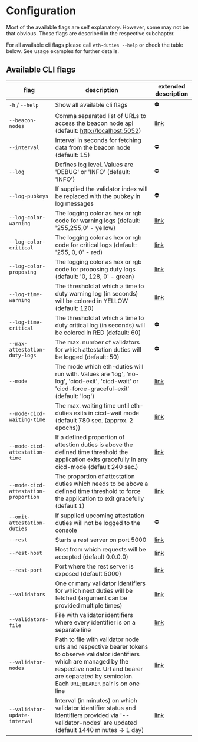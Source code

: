 # Configuration

Most of the available flags are self explanatory. However, some may not be that obvious. Those flags are described in the respective subchapter.

For all available cli flags please call `eth-duties --help` or check the table below. See usage examples for further details.

## Available CLI flags

| flag | description | extended description |
| --- | --- | --- |
| `-h` / `--help` | Show all available cli flags | :no_entry: |
| `--beacon-nodes` | Comma separated list of URLs to access the beacon node api (default: <http://localhost:5052>) | [link](./beacon-nodes.md) |
| `--interval` | Interval in seconds for fetching data from the beacon node (default: 15) | :no_entry: |
| `--log` | Defines log level. Values are 'DEBUG' or 'INFO' (default: 'INFO') | :no_entry: |
| `--log-pubkeys` | If supplied the validator index will be replaced with the pubkey in log messages | :no_entry: |
| `--log-color-warning` | The logging color as hex or rgb code for warning logs (default: '255,255,0' - yellow) | [link](./log-colors.md) |
| `--log-color-critical` | The logging color as hex or rgb code for critical logs (default: '255, 0, 0' - red) | [link](./log-colors.md) |
| `--log-color-proposing` | The logging color as hex or rgb code for proposing duty logs (default: '0, 128, 0' - green) | [link](./log-colors.md) |
| `--log-time-warning` | The threshold at which a time to duty warning log (in seconds) will be colored in YELLOW (default: 120) | [link](./log-time.md) |
| `--log-time-critical` | The threshold at which a time to duty critical log (in seconds) will be colored in RED (default: 60) | :no_entry: |
| `--max-attestation-duty-logs` | The max. number of validators for which attestation duties will be logged (default: 50) | :no_entry: |
| `--mode` | The mode which eth-duties will run with. Values are 'log', 'no-log', 'cicd-exit', 'cicd-wait' or 'cicd-force-graceful-exit' (default: 'log') | [link](./mode.md) |
| `--mode-cicd-waiting-time` | The max. waiting time until eth-duties exits in cicd-wait mode (default 780 sec. (approx. 2 epochs)) | [link](./mode.md/#cicd-wait) |
| `--mode-cicd-attestation-time` | If a defined proportion of attestion duties is above the defined time threshold the application exits gracefully in any cicd-mode (default 240 sec.) | [link](./mode.md/#mode-cicd-attestation-time-and-mode-cicd-attestation-proportion) |
| `--mode-cicd-attestation-proportion` | The proportion of attestation duties which needs to be above a defined time threshold to force the application to exit gracefully (default 1) | [link](./mode.md/#mode-cicd-attestation-time-and-mode-cicd-attestation-proportion) |
| `--omit-attestation-duties` | If supplied upcoming attestation duties will not be logged to the console | :no_entry: |
| `--rest` | Starts a rest server on port 5000 | [link](./restful-api.md) |
| `--rest-host` | Host from which requests will be accepted (default 0.0.0.0) | [link](./restful-api.md) |
| `--rest-port` | Port where the rest server is exposed (default 5000) | [link](./restful-api.md) |
| `--validators` | One or many validator identifiers for which next duties will be fetched (argument can be provided multiple times) | [link](./validator-identifiers.md) |
| `--validators-file` | File with validator identifiers where every identifier is on a separate line | [link](./validator-identifiers.md/#validators-file) |
| `--validator-nodes` | Path to file with validator node urls and respective bearer tokens to observe validator identifiers which are managed by the respective node. Url and bearer are separated by semicolon. Each `URL;BEARER` pair is on one line | [link](./validator-identifiers.md/#validator-nodes) |
| `--validator-update-interval` | Interval (in minutes) on which validator identifier status and identifiers provided via '--validator-nodes' are updated (default 1440 minutes -> 1 day) | [link](./validator-identifiers.md/#validator-nodes) |
